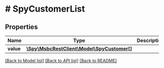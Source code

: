 # # SpyCustomerList

## Properties

Name | Type | Description | Notes
------------ | ------------- | ------------- | -------------
**value** | [**\Spy\MsbcRestClient\Model\SpyCustomer[]**](SpyCustomer.md) |  | [optional]

[[Back to Model list]](../../README.md#models) [[Back to API list]](../../README.md#endpoints) [[Back to README]](../../README.md)
